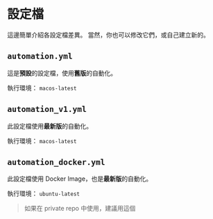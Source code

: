 # 設定檔

這邊簡單介紹各設定檔差異。
當然，你也可以修改它們，或自己建立新的。

## `automation.yml`

這是**預設**的設定檔，使用**舊版**的自動化。

執行環境： `macos-latest`

## `automation_v1.yml`

此設定檔使用**最新版**的自動化。

執行環境： `macos-latest`

## `automation_docker.yml`

此設定檔使用 Docker Image，也是**最新版**的自動化。

執行環境： `ubuntu-latest`

> 如果在 private repo 中使用，建議用這個
